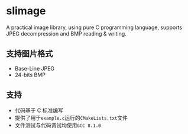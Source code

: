 # slimage
 A practical image library, using pure C programming language, supports JPEG decompression and BMP reading & writing. 

## 支持图片格式
* Base-Line JPEG
* 24-bits BMP

## 支持
* 代码基于 C 标准编写
* 提供了用于`example.c`运行的`CMakeLists.txt`文件
* 文件测试与代码调试均使用`GCC 8.1.0`
